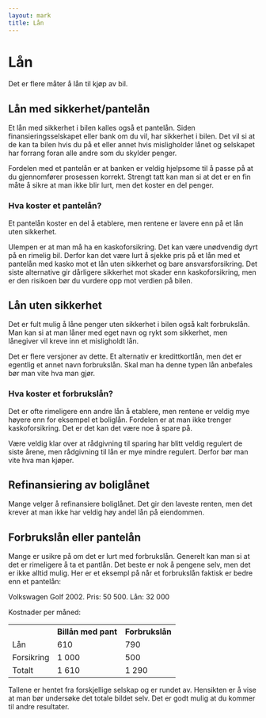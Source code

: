 ```yaml
---
layout: mark
title: Lån
---
```


# Lån

Det er flere måter å lån til kjøp av bil.


## Lån med sikkerhet/pantelån

Et lån med sikkerhet i bilen kalles også et pantelån.
Siden finansieringsselskapet eller bank om du vil, har sikkerhet i bilen.
Det vil si at de kan ta bilen hvis du på et eller annet hvis misligholder lånet
og selskapet har forrang foran alle andre som du skylder penger.

Fordelen med et pantelån er at banken er veldig hjelpsome til å passe på at
du gjennomfører prosessen korrekt.
Strengt tatt kan man si at det er en fin måte å sikre at man ikke blir lurt, men
det koster en del penger.

### Hva koster et pantelån?

Et pantelån koster en del å etablere, men rentene er lavere enn på et lån uten sikkerhet.

Ulempen er at man må ha en kaskoforsikring.
Det kan være unødvendig dyrt på en rimelig bil.
Derfor kan det være lurt å sjekke pris på et lån med et pantelån med kasko mot
et lån uten sikkerhet og bare ansvarsforsikring.
Det siste alternative gir dårligere sikkerhet mot skader enn kaskoforsikring,
men er den risikoen bør du vurdere opp mot verdien på bilen.

## Lån uten sikkerhet

Det er fult mulig å låne penger uten sikkerhet i bilen også kalt forbrukslån.
Man kan si at man låner med eget navn og rykt som sikkerhet, men lånegiver vil kreve inn et misligholdt lån.

Det er flere versjoner av dette.
Et alternativ er kredittkortlån, men det er egentlig et annet navn forbrukslån.
Skal man ha denne typen lån anbefales bør man vite hva man gjør.

### Hva koster et forbrukslån?

Det er ofte rimeligere enn andre lån å etablere, men rentene er veldig mye høyere
enn for eksempel et boliglån.
Fordelen er at man ikke trenger kaskoforsikring.
Det er det kan det være noe å spare på.

Være veldig klar over at rådgivning til sparing har blitt veldig regulert de siste årene,
men rådgivning til lån er mye mindre regulert.
Derfor bør man vite hva man kjøper.

## Refinansiering av boliglånet

Mange velger å refinansiere boliglånet.
Det gir den laveste renten, men det krever at man ikke har veldig høy andel lån på eiendommen.

## Forbrukslån eller pantelån

Mange er usikre på om det er lurt med forbrukslån.
Generelt kan man si at det er rimeligere å ta et pantlån.
Det beste er nok å pengene selv, men det er ikke alltid mulig.
Her er et eksempl på når et forbrukslån faktisk er bedre enn et pantelån:

Volkswagen Golf 2002. Pris: 50 500. Lån: 32 000

Kostnader per måned:

<table>
  <tr><th></th><th>Billån med pant</th><th>Forbrukslån</th></tr>
  <tr><td>Lån</td><td class="nr">610</td><td class="nr">790</td></tr>
  <tr><td>Forsikring</td><td class="nr">1 000</td><td class="nr">500</td></tr>
  <tr class="sum"><td>Totalt</td><td class="nr">1 610</td><td class="nr">1 290</td></tr>
</table>

Tallene er hentet fra forskjellige selskap og er rundet av.
Hensikten er å vise at man bør undersøke det totale bildet selv.
Det er godt mulig at du kommer til andre resultater.
